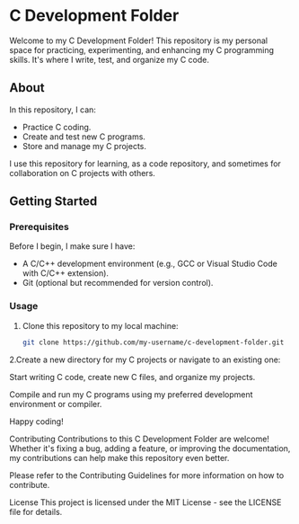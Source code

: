 # C Development Folder

Welcome to my C Development Folder! This repository is my personal space for practicing, experimenting, and enhancing my C programming skills. It's where I write, test, and organize my C code.

## About

In this repository, I can:

- Practice C coding.
- Create and test new C programs.
- Store and manage my C projects.

I use this repository for learning, as a code repository, and sometimes for collaboration on C projects with others.

## Getting Started

### Prerequisites

Before I begin, I make sure I have:

- A C/C++ development environment (e.g., GCC or Visual Studio Code with C/C++ extension).
- Git (optional but recommended for version control).

### Usage

1. Clone this repository to my local machine:

   ```bash
   git clone https://github.com/my-username/c-development-folder.git
2.Create a new directory for my C projects or navigate to an existing one:

Start writing C code, create new C files, and organize my projects.

Compile and run my C programs using my preferred development environment or compiler.

Happy coding!

Contributing
Contributions to this C Development Folder are welcome! Whether it's fixing a bug, adding a feature, or improving the documentation, my contributions can help make this repository even better.

Please refer to the Contributing Guidelines for more information on how to contribute.

License
This project is licensed under the MIT License - see the LICENSE file for details.
